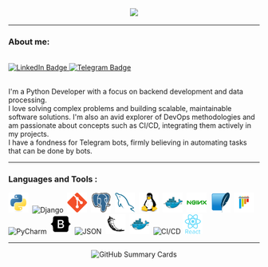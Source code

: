 <div id="header" align="center">
  <img src="https://media.giphy.com/media/DnLr7nYCVRFvO/giphy.gif" width="500"/>
</div>


---

### About me:

<img src="https://komarev.com/ghpvc/?username=4erdenko&style=flat-square&color=yellow" alt=""/>
<div id="badges">
  <a href="https://www.linkedin.com/in/valentin-kharenko/">
    <img src="https://img.shields.io/badge/LinkedIn-yellow?style=for-the-badge&logo=linkedin&logoColor=black" alt="LinkedIn Badge"/>
  </a>
  <a href="https://t.me/Landmesser_A">
    <img src="https://img.shields.io/badge/Telegram-yellow?style=for-the-badge&logo=telegram&logoColor=black" alt="Telegram Badge"/>
  </a>
</div>

<br>


I'm a Python Developer with a focus on backend development and data processing.  
I love solving complex problems and building scalable, maintainable software solutions.
I'm also an avid explorer of DevOps methodologies and am passionate about concepts such as CI/CD, integrating them actively in my projects.  
I have a fondness for Telegram bots, firmly believing in automating tasks that can be done by bots.  

---

### Languages and Tools :

<div>
  <img src="https://github.com/devicons/devicon/blob/master/icons/python/python-original.svg" title="Python" alt="Python" width="40" height="40"/>&nbsp;
  <img src="https://www.svgrepo.com/show/353656/django.svg" title="Django" alt="Django" width="40" height="40"/>&nbsp;
  <img src="https://github.com/devicons/devicon/blob/master/icons/git/git-original.svg" title="Git" alt="Git" width="40" height="40"/>&nbsp;
  <img src="https://github.com/devicons/devicon/blob/master/icons/postgresql/postgresql-original.svg" title="PostgreSQL" alt="PostgreSQL" width="40" height="40"/>&nbsp;
  <img src="https://github.com/devicons/devicon/blob/master/icons/mysql/mysql-original.svg" title="MySQL" alt="MySQL" width="40" height="40"/>&nbsp;
  <img src="https://github.com/devicons/devicon/blob/master/icons/linux/linux-original.svg" title="Linux" alt="Linux" width="40" height="40"/>&nbsp;
  <img src="https://github.com/devicons/devicon/blob/master/icons/docker/docker-original.svg" title="Docker" alt="Docker" width="40" height="40"/>&nbsp;
  <img src="https://github.com/devicons/devicon/blob/master/icons/nginx/nginx-original.svg" title="Nginx" alt="Nginx" width="40" height="40"/>&nbsp;
  <img src="https://github.com/devicons/devicon/blob/master/icons/sqlite/sqlite-original.svg" title="SQLite" alt="SQLite" width="40" height="40"/>&nbsp;
  <img src="https://github.com/devicons/devicon/blob/master/icons/pytest/pytest-original.svg" title="pytest" alt="pytest" width="40" height="40"/>&nbsp;
  <img src="https://upload.wikimedia.org/wikipedia/commons/1/1d/PyCharm_Icon.svg" title="PyCharm" alt="PyCharm" width="40" height="40"/>&nbsp;
  <img src="https://github.com/devicons/devicon/blob/master/icons/bootstrap/bootstrap-plain.svg" title="Bootstrap" alt="Bootstrap" width="40" height="40"/>&nbsp;
  <img src="https://www.svgrepo.com/show/14508/json-file.svg" title="JSON" alt="JSON" width="40" height="40"/>&nbsp;
  <img src="https://github.com/devicons/devicon/blob/master/icons/flask/flask-original.svg" title="Flask" alt="Flask" width="40" height="40"/>&nbsp;
  <img src="https://github.com/devicons/devicon/blob/master/icons/docker/docker-original.svg" title="Docker Compose" alt="Docker Compose" width="40" height="40"/>&nbsp;
  <img src="https://www.mabl.com/hubfs/CICDBlog.png" title="CircleCI" alt="CI/CD" width="60" height="40"/>
  <img src="https://github.com/devicons/devicon/blob/master/icons/react/react-original-wordmark.svg" title="React" alt="React" width="40" height="40"/>&nbsp;
</div>  

---

<p align="center">
  <img src="http://github-profile-summary-cards.vercel.app/api/cards/profile-details?username=4erdenko&theme=vision_friendly_dark" alt="GitHub Summary Cards"/>
</p>


